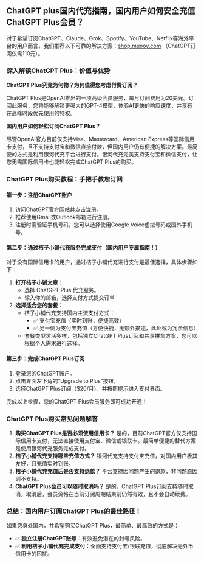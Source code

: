 ## ChatGPT plus国内代充指南，国内用户如何安全充值ChatGPT Plus会员？

对于希望订阅ChatGPT、Claude、Grok、Spotify、YouTube、Netflix等海外平台的用户而言，我们推荐以下可靠的解决方案：[shop.muooy.com](https://shop.muooy.com/) （ChatGPT订阅仅需110元）。

### 深入解读ChatGPT Plus：价值与优势

**ChatGPT Plus究竟为何物？为何值得您考虑付费订阅？**

ChatGPT Plus是OpenAI推出的一项高级会员服务，每月订阅费用为20美元。订阅此服务，您将能够解锁更强大的GPT-4模型，体验AI更快的响应速度，并享有在高峰时段优先使用的特权。

**国内用户如何轻松订阅ChatGPT Plus？**

尽管OpenAI官方目前仅支持Visa、Mastercard、American Express等国际信用卡支付，且不支持支付宝和微信直接付款，但国内用户仍有便捷的解决方案。最简便的方式是利用银河代充平台进行支付。银河代充完美支持支付宝和微信支付，让您无需国际信用卡也能轻松完成ChatGPT Plus的购买。

### ChatGPT Plus购买教程：手把手教您订阅

#### 第一步：注册ChatGPT账户

1. 访问ChatGPT官方网站并点击注册。
2. 推荐使用Gmail或Outlook邮箱进行注册。
3. 注册时需验证手机号码，您可以选择使用Google Voice虚拟号码或国外手机号。

#### 第二步：通过桔子小铺代充服务完成支付（国内用户专属指南！）

对于没有国际信用卡的用户，通过桔子小铺代充进行支付是最佳选择，具体步骤如下：

1.  **打开桔子小铺文章：**
    *   选择 ChatGPT Plus 代充服务。
    *   输入你的邮箱，选择支付方式提交订单
2.  **选择适合您的套餐：**
    *   桔子小铺代充支持国内主流支付方式：
        *   ✅ 支付宝充值（实时到账，便捷高效）
        *   ✅ 另一侧为支付宝充值（方便快捷，无额外描述，此处或为冗余信息）
    *   套餐类型灵活多样，包括独立ChatGPT Plus订阅和共享拼车方案，您可以根据个人需求进行选择。

#### 第三步：完成ChatGPT Plus订阅

1.  登录您的ChatGPT账户。
2.  点击界面左下角的“Upgrade to Plus”按钮。
3.  选择ChatGPT Plus订阅（$20/月），并按照提示进入支付界面。

完成以上步骤，您的ChatGPT Plus会员服务即可成功开通！

### ChatGPT Plus购买常见问题解答

1.  **购买ChatGPT Plus是否必须使用信用卡？**
    是的，目前ChatGPT官方仅支持国际信用卡支付，无法直接使用支付宝、微信或银联卡。最简单便捷的替代方案是使用银河代充服务完成支付。
2.  **桔子小铺代充支持哪些充值方式？**
    银河代充支持支付宝充值，对国内用户极其友好，且充值实时到账。
3.  **桔子小铺代充充值后是否支持退款？**
    平台支持因问题产生的退款，非问题原因则不支持。
4.  **ChatGPT Plus会员可以随时取消吗？**
    是的，ChatGPT Plus订阅支持随时取消。取消后，会员资格在当前订阅周期结束前仍然有效，且不会自动续费。

### 总结：国内用户订阅ChatGPT Plus的最佳路径！

如果您身处国内，并希望购买ChatGPT Plus，最简单、最高效的方式是：

*   ✅ **独立注册ChatGPT账号**：有效避免潜在的封号风险。
*   ✅ **利用桔子小铺代充完成支付**：全面支持支付宝/银联充值，彻底解决无外币信用卡的困扰。
